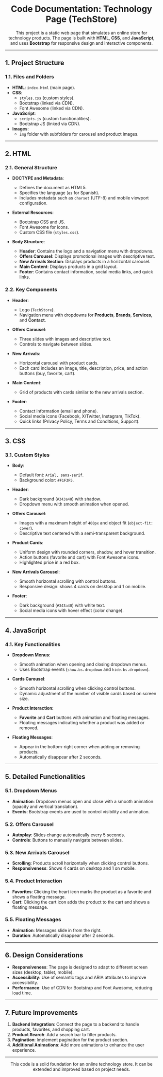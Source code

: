 <h1 align="center">Code Documentation: Technology Page (TechStore)</h1>

<p align="center">
  This project is a static web page that simulates an online store for technology products. The page is built with <strong>HTML</strong>, <strong>CSS</strong>, and <strong>JavaScript</strong>, and uses <strong>Bootstrap</strong> for responsive design and interactive components.
</p>

---

## **1. Project Structure**

### **1.1. Files and Folders**
- **HTML**: `index.html` (main page).
- **CSS**: 
  - `styles.css` (custom styles).
  - Bootstrap (linked via CDN).
  - Font Awesome (linked via CDN).
- **JavaScript**: 
  - `scripts.js` (custom functionalities).
  - Bootstrap JS (linked via CDN).
- **Images**: 
  - `img` folder with subfolders for carousel and product images.

---

## **2. HTML**

### **2.1. General Structure**
- **DOCTYPE and Metadata**: 
  - Defines the document as HTML5.
  - Specifies the language (`es` for Spanish).
  - Includes metadata such as `charset` (UTF-8) and mobile viewport configuration.

- **External Resources**:
  - Bootstrap CSS and JS.
  - Font Awesome for icons.
  - Custom CSS file (`styles.css`).

- **Body Structure**:
  - **Header**: Contains the logo and a navigation menu with dropdowns.
  - **Offers Carousel**: Displays promotional images with descriptive text.
  - **New Arrivals Section**: Displays products in a horizontal carousel.
  - **Main Content**: Displays products in a grid layout.
  - **Footer**: Contains contact information, social media links, and quick links.

### **2.2. Key Components**
- **Header**:
  - Logo (`TechStore`).
  - Navigation menu with dropdowns for **Products**, **Brands**, **Services**, and **Contact**.

- **Offers Carousel**:
  - Three slides with images and descriptive text.
  - Controls to navigate between slides.

- **New Arrivals**:
  - Horizontal carousel with product cards.
  - Each card includes an image, title, description, price, and action buttons (buy, favorite, cart).

- **Main Content**:
  - Grid of products with cards similar to the new arrivals section.

- **Footer**:
  - Contact information (email and phone).
  - Social media icons (Facebook, X/Twitter, Instagram, TikTok).
  - Quick links (Privacy Policy, Terms and Conditions, Support).

---

## **3. CSS**

### **3.1. Custom Styles**
- **Body**:
  - Default font: `Arial, sans-serif`.
  - Background color: `#F1F3F5`.

- **Header**:
  - Dark background (`#343a40`) with shadow.
  - Dropdown menu with smooth animation when opened.

- **Offers Carousel**:
  - Images with a maximum height of `400px` and object fit (`object-fit: cover`).
  - Descriptive text centered with a semi-transparent background.

- **Product Cards**:
  - Uniform design with rounded corners, shadow, and hover transition.
  - Action buttons (favorite and cart) with Font Awesome icons.
  - Highlighted price in a red box.

- **New Arrivals Carousel**:
  - Smooth horizontal scrolling with control buttons.
  - Responsive design: shows 4 cards on desktop and 1 on mobile.

- **Footer**:
  - Dark background (`#343a40`) with white text.
  - Social media icons with hover effect (color change).

---

## **4. JavaScript**

### **4.1. Key Functionalities**
- **Dropdown Menus**:
  - Smooth animation when opening and closing dropdown menus.
  - Uses Bootstrap events (`show.bs.dropdown` and `hide.bs.dropdown`).

- **Cards Carousel**:
  - Smooth horizontal scrolling when clicking control buttons.
  - Dynamic adjustment of the number of visible cards based on screen size.

- **Product Interaction**:
  - **Favorite** and **Cart** buttons with animation and floating messages.
  - Floating messages indicating whether a product was added or removed.

- **Floating Messages**:
  - Appear in the bottom-right corner when adding or removing products.
  - Automatically disappear after 2 seconds.

---

## **5. Detailed Functionalities**

### **5.1. Dropdown Menus**
- **Animation**: Dropdown menus open and close with a smooth animation (opacity and vertical translation).
- **Events**: Bootstrap events are used to control visibility and animation.

### **5.2. Offers Carousel**
- **Autoplay**: Slides change automatically every 5 seconds.
- **Controls**: Buttons to manually navigate between slides.

### **5.3. New Arrivals Carousel**
- **Scrolling**: Products scroll horizontally when clicking control buttons.
- **Responsiveness**: Shows 4 cards on desktop and 1 on mobile.

### **5.4. Product Interaction**
- **Favorites**: Clicking the heart icon marks the product as a favorite and shows a floating message.
- **Cart**: Clicking the cart icon adds the product to the cart and shows a floating message.

### **5.5. Floating Messages**
- **Animation**: Messages slide in from the right.
- **Duration**: Automatically disappear after 2 seconds.

---

## **6. Design Considerations**
- **Responsiveness**: The page is designed to adapt to different screen sizes (desktop, tablet, mobile).
- **Accessibility**: Use of semantic tags and ARIA attributes to improve accessibility.
- **Performance**: Use of CDN for Bootstrap and Font Awesome, reducing load time.

---

## **7. Future Improvements**
1. **Backend Integration**: Connect the page to a backend to handle products, favorites, and shopping cart.
2. **Product Search**: Add a search bar to filter products.
3. **Pagination**: Implement pagination for the product section.
4. **Additional Animations**: Add more animations to enhance the user experience.

---

<p align="center">
  This code is a solid foundation for an online technology store. It can be extended and improved based on project needs.
</p>
